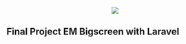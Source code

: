 <p align="center"><img src="https://laravel.com/assets/img/components/logo-laravel.svg"></p>



## Final Project EM Bigscreen with Laravel


